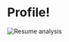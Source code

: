 # Profile!



![Resume analysis](https://github.com/ibezawith/Profile/assets/135276938/8dc27928-de8b-4b14-8082-9b5c5177e8d4)





